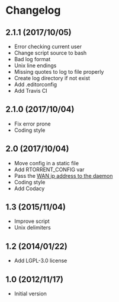 # Changelog

## 2.1.1 (2017/10/05)

* Error checking current user
* Change script source to bash
* Bad log format
* Unix line endings
* Missing quotes to log to file properly
* Create log directory if not exist
* Add .editorconfig
* Add Travis CI

## 2.1.0 (2017/10/04)

* Fix error prone
* Coding style

## 2.0 (2017/10/04)

* Move config in a static file
* Add RTORRENT_CONFIG var
* Pass the [WAN ip address to the daemon](https://github.com/rakshasa/rtorrent/wiki/Common-Tasks-in-rTorrent#setting-the-local-ip)
* Coding style
* Add Codacy

## 1.3 (2015/11/04)

* Improve script
* Unix delimiters

## 1.2 (2014/01/22)

* Add LGPL-3.0 license

## 1.0 (2012/11/17)

* Initial version
